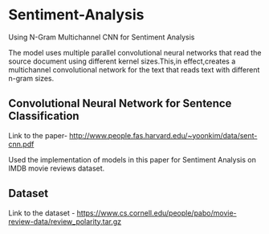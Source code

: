 # Sentiment-Analysis
Using N-Gram Multichannel CNN for Sentiment Analysis 

The model uses multiple parallel convolutional neural networks that read the source document using different kernel sizes.This,in effect,creates a multichannel convolutional network for the text that reads text with different n-gram sizes.


## Convolutional Neural Network for Sentence Classification

Link to the paper- http://www.people.fas.harvard.edu/~yoonkim/data/sent-cnn.pdf

Used the implementation of models in this paper for Sentiment Analysis on IMDB movie reviews dataset.

## Dataset

Link to the dataset - https://www.cs.cornell.edu/people/pabo/movie-review-data/review_polarity.tar.gz
